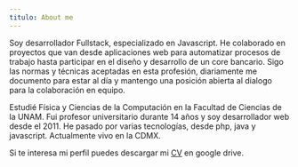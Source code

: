 ```yaml
---
titulo: About me
---
```


Soy desarrollador Fullstack, especializado en Javascript.
He colaborado en proyectos que van desde aplicaciones
web para automatizar procesos de trabajo hasta
participar en el diseño y desarrollo de un core bancario.
Sigo las normas y técnicas aceptadas en esta profesión,
diariamente me documento para estar al día y mantengo una
posición abierta al dialogo para la colaboración en equipo.

Estudié Física y Ciencias de la Computación en la Facultad
de Ciencias de la UNAM. Fui profesor universitario
durante 14 años y soy desarrollador web desde el 2011.
He pasado por varias tecnologías, desde php, java y javascript.
Actualmente vivo en la CDMX.

Si te interesa mi perfil puedes descargar mi
[CV](https://drive.google.com/file/d/1C5pCiRdALdcFhoGOqLZDMIvaspomGtMY/view?usp=share_link)
en google drive.
